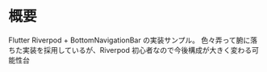 # 概要

Flutter Riverpod + BottomNavigationBar の実装サンプル。 色々弄って腑に落ちた実装を採用しているが、Riverpod 初心者なので今後構成が大きく変わる可能性台
